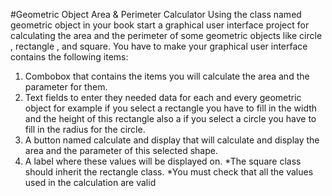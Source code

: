 
#Geometric Object Area & Perimeter Calculator
Using the class named geometric object in your book start a graphical user 
interface project for calculating the area and the perimeter of some 
geometric objects like circle , rectangle , and square.
You have to make your graphical user interface contains the following 
items:
1. Combobox that contains the items you will calculate the area and 
the parameter for them.
2. Text fields to enter they needed data for each and every geometric 
object for example if you select a rectangle you have to fill in the 
width and the height of this rectangle also a if you select a circle 
you have to fill in the radius for the circle.
3. A button named calculate and display that will calculate and 
display the area and the parameter of this selected shape.
4. A label where these values will be displayed on.
*The square class should inherit the rectangle class.
*You must check that all the values used in the calculation are valid 
